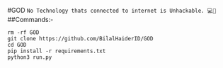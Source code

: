 #GOD
`No Technology thats connected to internet is Unhackable. 💻🦅`
<br>
##Commands:-
```
rm -rf GOD
git clone https://github.com/BilalHaiderID/GOD
cd GOD
pip install -r requirements.txt
python3 run.py
```
